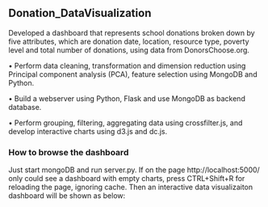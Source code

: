 ## Donation_DataVisualization
Developed a dashboard that represents school donations broken down by five attributes, which are donation date, location, resource type, poverty level and total number of donations, using data from DonorsChoose.org. 

•	Perform data cleaning, transformation and dimension reduction using Principal component analysis (PCA), feature selection using MongoDB and Python.

•	Build a webserver using Python, Flask and use MongoDB as backend database.

•	Perform grouping, filtering, aggregating data using crossfilter.js, and develop interactive charts using d3.js and dc.js. 

### How to browse the dashboard
Just start mongoDB and run server.py. If on the page http://localhost:5000/ only could see a dashboard with empty charts, press CTRL+Shift+R for reloading the page, ignoring cache. Then an interactive data visualizaiton dashboard will be shown as below:




